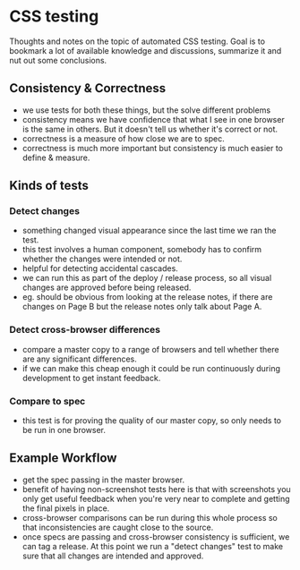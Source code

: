 CSS testing
====

Thoughts and notes on the topic of automated CSS testing.  Goal is to bookmark a lot of available knowledge and discussions, summarize it and nut out some conclusions.

Consistency & Correctness
----

- we use tests for both these things, but the solve different problems
- consistency means we have confidence that what I see in one browser is the same in others. But it doesn't tell us whether it's correct or not.
- correctness is a measure of how close we are to spec.
- correctness is much more important but consistency is much easier to define & measure.

Kinds of tests
----

### Detect changes

- something changed visual appearance since the last time we ran the test.
- this test involves a human component, somebody has to confirm whether the changes were intended or not.
- helpful for detecting accidental cascades.
- we can run this as part of the deploy / release process, so all visual changes are approved before being released.
 - eg. should be obvious from looking at the release notes, if there are changes on Page B but the release notes only talk about Page A.

### Detect cross-browser differences

- compare a master copy to a range of browsers and tell whether there are any significant differences.
- if we can make this cheap enough it could be run continuously during development to get instant feedback.

### Compare to spec

- this test is for proving the quality of our master copy, so only needs to be run in one browser.


Example Workflow
----

- get the spec passing in the master browser.
 - benefit of having non-screenshot tests here is that with screenshots you only get useful feedback when you're very near to complete and getting the final pixels in place.
- cross-browser comparisons can be run during this whole process so that inconsistencies are caught close to the source.
- once specs are passing and cross-browser consistency is sufficient, we can tag a release. At this point we run a "detect changes" test to make sure that all changes are intended and approved.
